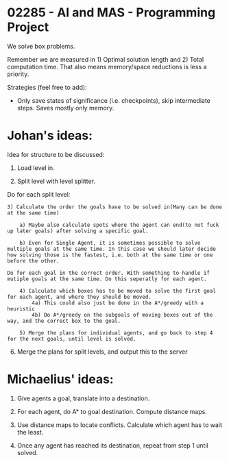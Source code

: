 # 02285 - AI and MAS - Programming Project

We solve box problems.

Remember we are measured in 1) Optimal solution length and 2) Total computation time.
That also means memory/space reductions is less a priority.

Strategies (feel free to add):
* Only save states of significance (i.e. checkpoints), skip intermediate steps. Saves mostly only memory.

# Johan's ideas:

Idea for structure to be discussed:

1) Load level in.

2) Split level with level splitter.

Do for each split level:

	3) Calculate the order the goals have to be solved in(Many can be done at the same time)

		a) Maybe also calculate spots where the agent can end(to not fuck up later goals) after solving a specific goal. 

		b) Even for Single Agent, it is sometimes possible to solve multiple goals at the same time. In this case we should later decide how solving those is the fastest, i.e. both at the same time or one before the other.

	Do for each goal in the correct order. With something to handle if mutiple goals at the same time. Do this seperatly for each agent.

		4) Calculate which boxes has to be moved to solve the first goal for each agent, and where they should be moved.
			4a) This could also just be done in the A*/greedy with a heuristic
			4b) Do A*/greedy on the subgoals of moving boxes out of the way, and the correct box to the goal.

		5) Merge the plans for individual agents, and go back to step 4 for the next goals, until level is solved.

6) Merge the plans for split levels, and output this to the server


# Michaelius' ideas:

1) Give agents a goal, translate into a destination.

2) For each agent, do A* to goal destination. Compute distance maps.

3) Use distance maps to locate conflicts. Calculate which agent has to wait the least.

4) Once any agent has reached its destination, repeat from step 1 until solved.
